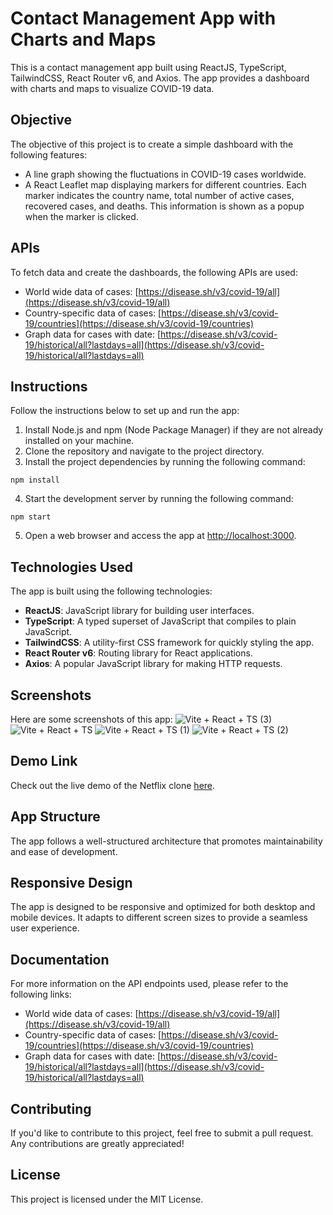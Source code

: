 # Contact Management App with Charts and Maps

This is a contact management app built using ReactJS, TypeScript, TailwindCSS, React Router v6, and Axios. The app provides a dashboard with charts and maps to visualize COVID-19 data.

## Objective

The objective of this project is to create a simple dashboard with the following features:

- A line graph showing the fluctuations in COVID-19 cases worldwide.
- A React Leaflet map displaying markers for different countries. Each marker indicates the country name, total number of active cases, recovered cases, and deaths. This information is shown as a popup when the marker is clicked.

## APIs

To fetch data and create the dashboards, the following APIs are used:

- World wide data of cases: [https://disease.sh/v3/covid-19/all](https://disease.sh/v3/covid-19/all)
- Country-specific data of cases: [https://disease.sh/v3/covid-19/countries](https://disease.sh/v3/covid-19/countries)
- Graph data for cases with date: [https://disease.sh/v3/covid-19/historical/all?lastdays=all](https://disease.sh/v3/covid-19/historical/all?lastdays=all)

## Instructions

Follow the instructions below to set up and run the app:

1. Install Node.js and npm (Node Package Manager) if they are not already installed on your machine.
2. Clone the repository and navigate to the project directory.
3. Install the project dependencies by running the following command:
```
npm install
```
4. Start the development server by running the following command:
```
npm start
```
5. Open a web browser and access the app at [http://localhost:3000](http://localhost:3000).

## Technologies Used

The app is built using the following technologies:

- **ReactJS**: JavaScript library for building user interfaces.
- **TypeScript**: A typed superset of JavaScript that compiles to plain JavaScript.
- **TailwindCSS**: A utility-first CSS framework for quickly styling the app.
- **React Router v6**: Routing library for React applications.
- **Axios**: A popular JavaScript library for making HTTP requests.

## Screenshots

Here are some screenshots of this app:
![Vite + React + TS (3)](https://github.com/Milan-98/Taiyo.Ai-Project/assets/114464208/01375c73-2b22-4ef6-863a-5970e04f67a4)
![Vite + React + TS](https://github.com/Milan-98/Taiyo.Ai-Project/assets/114464208/c5dbad9e-413a-4af0-8dc1-7bd4a28d1e02)
![Vite + React + TS (1)](https://github.com/Milan-98/Taiyo.Ai-Project/assets/114464208/e33de6ba-cd6e-4a30-a4d8-2c5b476a6895)
![Vite + React + TS (2)](https://github.com/Milan-98/Taiyo.Ai-Project/assets/114464208/c479a856-fbde-401b-aada-e9e0fc0fe810)

## Demo Link

Check out the live demo of the Netflix clone [here](https://taiyo-ai-project.netlify.app/).

## App Structure

The app follows a well-structured architecture that promotes maintainability and ease of development.

## Responsive Design

The app is designed to be responsive and optimized for both desktop and mobile devices. It adapts to different screen sizes to provide a seamless user experience.

## Documentation

For more information on the API endpoints used, please refer to the following links:

- World wide data of cases: [https://disease.sh/v3/covid-19/all](https://disease.sh/v3/covid-19/all)
- Country-specific data of cases: [https://disease.sh/v3/covid-19/countries](https://disease.sh/v3/covid-19/countries)
- Graph data for cases with date: [https://disease.sh/v3/covid-19/historical/all?lastdays=all](https://disease.sh/v3/covid-19/historical/all?lastdays=all)

## Contributing

If you'd like to contribute to this project, feel free to submit a pull request. Any contributions are greatly appreciated!

## License

This project is licensed under the MIT License.

